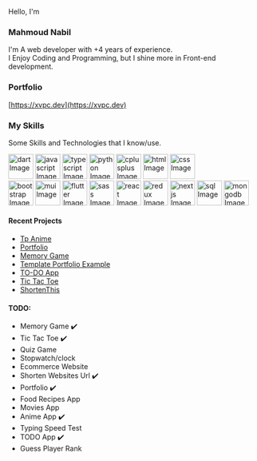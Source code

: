 Hello, I'm
### Mahmoud Nabil 

I'm A web developer with +4 years of experience.     
I Enjoy Coding and Programming, but I shine more in Front-end development.


### Portfolio
[https://xvpc.dev](https://xvpc.dev)


### My Skills
Some Skills and Technologies that I know/use.

<div>
  <img src="https://upload.wikimedia.org/wikipedia/commons/c/c6/Dart_logo.png" width="50" height="50" alt='dart Image'>
  <img src="https://cdn.jsdelivr.net/gh/devicons/devicon/icons/javascript/javascript-original.svg" width="50" height="50" alt='javascript Image'>
  <img src="https://cdn.jsdelivr.net/gh/devicons/devicon/icons/typescript/typescript-original.svg" width="50" height="50" alt='typescript Image'>
  <img src="https://cdn.jsdelivr.net/gh/devicons/devicon/icons/python/python-original.svg" width="50" height="50" alt='python Image'>
  <img src="https://cdn.jsdelivr.net/gh/devicons/devicon/icons/cplusplus/cplusplus-original.svg" width="50" height="50" alt='cplusplus Image'>
  <img src="https://cdn.jsdelivr.net/gh/devicons/devicon/icons/html5/html5-original.svg" width="50" height="50" alt='html Image'>
  <img src="https://cdn.jsdelivr.net/gh/devicons/devicon/icons/css3/css3-original.svg" width="50" height="50" alt='css Image'>
  <br />
  <img src="https://cdn.jsdelivr.net/gh/devicons/devicon/icons/bootstrap/bootstrap-original.svg" width="50" height="50" alt='bootstrap Image'>
  <img src="https://mui.com/static/logo.png" width="50" height="50" alt='mui Image'>
  <img src="https://static.wikia.nocookie.net/google/images/9/98/Images-0.jpeg" width="50" height="50" alt='flutter Image'>
  <img src="https://cdn.jsdelivr.net/gh/devicons/devicon/icons/sass/sass-original.svg" width="50" height="50" alt='sass Image'>
  <img src="https://cdn.jsdelivr.net/gh/devicons/devicon/icons/react/react-original.svg" width="50" height="50" alt='react Image'>
  <img src="https://cdn.jsdelivr.net/gh/devicons/devicon/icons/redux/redux-original.svg" width="50" height="50" alt='redux Image'>
  <img class='nextjs-svg' src="https://cdn.jsdelivr.net/gh/devicons/devicon/icons/nextjs/nextjs-original-wordmark.svg" width="50" height="50" alt='nextjs Image'>
  <img src="https://e7.pngegg.com/pngimages/114/535/png-clipart-mysql-cluster-database-management-system-oracle-sql-logo-blue-text.png" width="50" height="50" alt='sql Image'>
  <img src="https://cdn.jsdelivr.net/gh/devicons/devicon/icons/mongodb/mongodb-original-wordmark.svg" width="50" height="50" alt='mongodb Image'>
</div>


#### Recent Projects
- [Tp Anime](https://tpanime.com)
- [Portfolio](https://xvpc.dev)
- [Memory Game](https://xvpc.github.io/memory-game)
- [Template Portfolio Example](https://xvpc.github.io/temp-css-html)
- [TO-DO App](https://xvpc.github.io/todo)
- [Tic Tac Toe](https://xvpc.github.io/tic-tac-toe)
- [ShortenThis](https://stul.site)


#### TODO:
- Memory Game ✔️
- Tic Tac Toe ✔️ 
- Quiz Game
- Stopwatch/clock
- Ecommerce Website
- Shorten Websites Url ✔️
- Portfolio ✔️
- Food Recipes App
- Movies App
- Anime App ✔️
- Typing Speed Test
- TODO App ✔️
- Guess Player Rank
